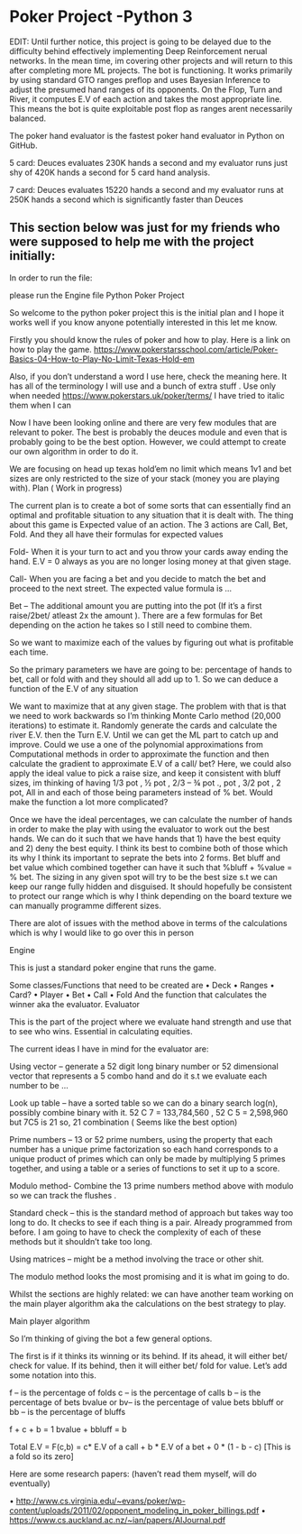 # Poker Project -Python 3

EDIT: Until further notice, this project is going to be delayed due to the difficulty behind effectively implementing Deep Reinforcement nerual networks. In the mean time, im covering other projects and will return to this after completing more ML projects. The bot is functioning. It works primarily by using standard GTO ranges preflop and uses Bayesian Inference to adjust the presumed hand ranges of its opponents. On the Flop, Turn and River, it computes E.V of each action and takes the most appropriate line. This means the bot is quite exploitable post flop as ranges arent necessarily balanced. 

The poker hand evaluator is the fastest poker hand evaluator in Python on GitHub. 

5 card:
Deuces evaluates 230K hands a second and my evaluator runs just shy of 420K hands a second for 5 card hand analysis. 

7 card: 
Deuces evaluates 15220 hands a second and my evaluator runs at 250K hands a second which is significantly faster than Deuces 

This section below was just for my friends who were supposed to help me with the project initially: 
-----------------------------------------------------------------------------------------------------------------------
In order to run the file:

please run the Engine file Python Poker Project

So welcome to the python poker project this is the initial plan and I hope it works well if you know anyone potentially interested in this let me know.

Firstly you should know the rules of poker and how to play. Here is a link on how to play the game. https://www.pokerstarsschool.com/article/Poker-Basics-04-How-to-Play-No-Limit-Texas-Hold-em

Also, if you don’t understand a word I use here, check the meaning here. It has all of the terminology I will use and a bunch of extra stuff . Use only when needed https://www.pokerstars.uk/poker/terms/ I have tried to italic them when I can

Now I have been looking online and there are very few modules that are relevant to poker. The best is probably the deuces module and even that is probably going to be the best option. However, we could attempt to create our own algorithm in order to do it.

We are focusing on head up texas hold’em no limit which means 1v1 and bet sizes are only restricted to the size of your stack (money you are playing with). Plan ( Work in progress)

The current plan is to create a bot of some sorts that can essentially find an optimal and profitable situation to any situation that it is dealt with. The thing about this game is Expected value of an action. The 3 actions are Call, Bet, Fold. And they all have their formulas for expected values

Fold- When it is your turn to act and you throw your cards away ending the hand. E.V = 0 always as you are no longer losing money at that given stage.

Call- When you are facing a bet and you decide to match the bet and proceed to the next street. The expected value formula is …

Bet – The additional amount you are putting into the pot (If it’s a first raise/2bet/ atleast 2x the amount ). There are a few formulas for Bet depending on the action he takes so I still need to combine them.

So we want to maximize each of the values by figuring out what is profitable each time.

So the primary parameters we have are going to be: percentage of hands to bet, call or fold with and they should all add up to 1. So we can deduce a function of the E.V of any situation

We want to maximize that at any given stage. The problem with that is that we need to work backwards so I’m thinking Monte Carlo method (20,000 iterations) to estimate it. Randomly generate the cards and calculate the river E.V. then the Turn E.V. Until we can get the ML part to catch up and improve. Could we use a one of the polynomial approximations from Computational methods in order to approximate the function and then calculate the gradient to approximate E.V of a call/ bet? Here, we could also apply the ideal value to pick a raise size, and keep it consistent with bluff sizes, im thinking of having 1/3 pot , ½ pot , 2/3 – ¾ pot ., pot , 3/2 pot , 2 pot, All in and each of those being parameters instead of % bet. Would make the function a lot more complicated?

Once we have the ideal percentages, we can calculate the number of hands in order to make the play with using the evaluator to work out the best hands. We can do it such that we have hands that 1) have the best equity and 2) deny the best equity. I think its best to combine both of those which its why I think its important to seprate the bets into 2 forms. Bet bluff and bet value which combined together can have it such that %bluff + %value = % bet. The sizing in any given spot will try to be the best size s.t we can keep our range fully hidden and disguised. It should hopefully be consistent to protect our range which is why I think depending on the board texture we can manually programme different sizes.

There are alot of issues with the method above in terms of the calculations which is why I would like to go over this in person

Engine

This is just a standard poker engine that runs the game.

Some classes/Functions that need to be created are • Deck • Ranges • Card? • Player • Bet • Call • Fold And the function that calculates the winner aka the evaluator. Evaluator

This is the part of the project where we evaluate hand strength and use that to see who wins. Essential in calculating equities.

The current ideas I have in mind for the evaluator are:

Using vector – generate a 52 digit long binary number or 52 dimensional vector that represents a 5 combo hand and do it s.t we evaluate each number to be …

Look up table – have a sorted table so we can do a binary search log(n), possibly combine binary with it. 52 C 7 = 133,784,560 , 52 C 5 = 2,598,960 but 7C5 is 21 so, 21 combination ( Seems like the best option)

Prime numbers – 13 or 52 prime numbers, using the property that each number has a unique prime factorization so each hand corresponds to a unique product of primes which can only be made by multiplying 5 primes together, and using a table or a series of functions to set it up to a score.

Modulo method- Combine the 13 prime numbers method above with modulo so we can track the flushes .

Standard check – this is the standard method of approach but takes way too long to do. It checks to see if each thing is a pair. Already programmed from before. I am going to have to check the complexity of each of these methods but it shouldn’t take too long.

Using matrices – might be a method involving the trace or other shit.

The modulo method looks the most promising and it is what im going to do.

Whilst the sections are highly related: we can have another team working on the main player algorithm aka the calculations on the best strategy to play.

Main player algorithm

So I’m thinking of giving the bot a few general options.

The first is if it thinks its winning or its behind. If its ahead, it will either bet/ check for value. If its behind, then it will either bet/ fold for value. Let’s add some notation into this.

f – is the percentage of folds c – is the percentage of calls b – is the percentage of bets bvalue or bv– is the percentage of value bets bbluff or bb – is the percentage of bluffs

f + c + b = 1 bvalue + bbluff = b

Total E.V = F(c,b) = c* E.V of a call + b * E.V of a bet + 0 * (1 - b - c) [This is a fold so its zero]

Here are some research papers: (haven’t read them myself, will do eventually)

• http://www.cs.virginia.edu/~evans/poker/wp-content/uploads/2011/02/opponent_modeling_in_poker_billings.pdf • https://www.cs.auckland.ac.nz/~ian/papers/AIJournal.pdf
